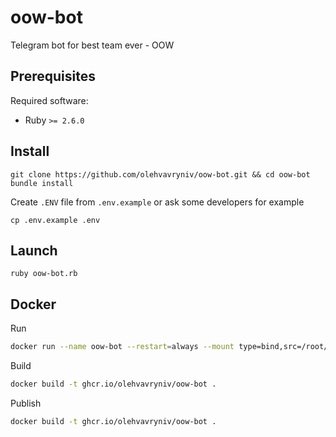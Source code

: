 # oow-bot
Telegram bot for best team ever - OOW

Prerequisites
-------------
Required software:
- Ruby `>= 2.6.0`

Install
-----------------
```
git clone https://github.com/olehvavryniv/oow-bot.git && cd oow-bot
bundle install
```
Create `.ENV` file from `.env.example` or ask some developers for example

`cp .env.example .env`

Launch
------------
```
ruby oow-bot.rb
```

Docker
------------
Run
```bash
docker run --name oow-bot --restart=always --mount type=bind,src=/root/oow-bot-env,dst=/usr/src/app/.ENV -d ghcr.io/olehvavryniv/oow-bot
```

Build
```bash
docker build -t ghcr.io/olehvavryniv/oow-bot .
```

Publish
```bash
docker build -t ghcr.io/olehvavryniv/oow-bot .
```
